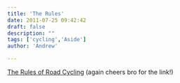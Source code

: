 ```yaml
---
title: 'The Rules'
date: 2011-07-25 09:42:42
draft: false
description: ""
tags: ['cycling','Aside']
author: 'Andrew'

---
```


[The Rules of Road Cycling](http://www.velominati.com/blog/the-rules/ "The Rules!") (again cheers bro for the link!)
